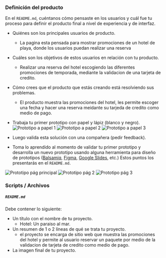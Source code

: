 ### Definición del producto

En el `README.md`, cuéntanos cómo pensaste en los usuarios y cuál fue tu proceso
para definir el producto final a nivel de experiencia y de interfaz.

* Quiénes son los principales usuarios de producto.
  * La pagina esta pensada para mostrar promociones de un hotel de playa, donde los usuarios puedan realizar una reserva

* Cuáles son los objetivos de estos usuarios en relación con tu producto.
  * Realizar una reserva del hotel escogiendo las diferentes promociones de temporada, mediante la validacion de una tarjeta de credito.
  
* Cómo crees que el producto que estás creando está resolviendo sus problemas.
  * El producto muestra las promociones del hotel, les permite escoger una fecha y hacer una reserva meidante su tarjeda de credito como medio de pago.

* Trabaja tu primer prototipo con papel y lápiz (blanco y negro).
  ![Prototipo a papel 1](hhttps://github.com/jeniferSamper/BOG005-card-validation/blob/main/prototipo%20papel1..jpeg)
  ![Prototipo a papel 2](https://github.com/jeniferSamper/BOG005-card-validation/blob/main/prototipo%20papel2..jpeg)
  ![Prototipo a papel 3](https://github.com/jeniferSamper/BOG005-card-validation/blob/main/prototipo%20papel3..jpeg)

* Luego valida esta solución con una compañera (pedir feedback).
* Toma lo aprendido al momento de validar tu primer prototipo y desarrolla un
  nuevo prototipo usando alguna herramienta para diseño de prototipos
  ([Balsamiq](https://balsamiq.com/), [Figma](https://www.figma.com/),
  [Google Slides](https://www.google.com/intl/es/slides/about/), etc.)
Estos puntos los presentarás en el `README.md`.

![Prototipo pág principal](https://github.com/jeniferSamper/BOG005-card-validation/blob/main/prototipo%20pag1..png)
![Prototipo pág 2](https://github.com/jeniferSamper/BOG005-card-validation/blob/main/prototipo%20pag2..png)
![Prototipo pág 3](https://github.com/jeniferSamper/BOG005-card-validation/blob/main/prototipo%20pag3..png)

### Scripts / Archivos


##### `README.md`

Debe contener lo siguiente:

* Un título con el nombre de tu proyecto.
  * Hotel: Un paraiso al mar.  
* Un resumen de 1 o 2 líneas de qué se trata tu proyecto.
  * el proyecto se encarga de sitio web que muestra las promociones del hotel y permite al usuario reservar un paquete por medio de la validacion de tarjeta de credito como medio de pago.
* La imagen final de tu proyecto.


